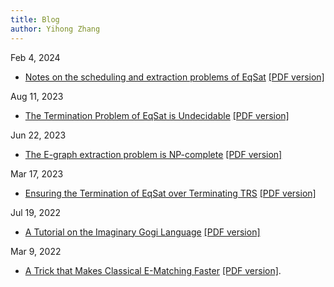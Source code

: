 ```yaml
---
title: Blog
author: Yihong Zhang
---
```

Feb 4, 2024

* [Notes on the scheduling and extraction problems of EqSat](eqsat-schedule-extract-notes.html) [\[PDF version\]](eqsat-schedule-extract-notes.pdf)

Aug 11, 2023

* [The Termination Problem of EqSat is Undecidable](trs-regularity.html) [\[PDF version\]](trs-regularity.pdf)

Jun 22, 2023

* [The E-graph extraction problem is NP-complete](egraph-extraction.html) [\[PDF version\]](egraph-extraction.pdf)

Mar 17, 2023

* [Ensuring the Termination of EqSat over Terminating TRS](ta-completion.html) [\[PDF version\]](ta-completion.pdf)

Jul 19, 2022

* [A Tutorial on the Imaginary Gogi Language](egg-sharp-tutorial.html) [\[PDF version\]](egg-sharp-tutorial.pdf)

Mar 9, 2022

* [A Trick that Makes Classical E-Matching Faster](ematch-trick.html) [\[PDF version\]](ematch-trick.pdf). 